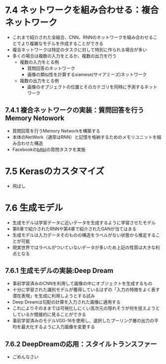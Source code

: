 # 7.4 ネットワークを組み合わせる：複合ネットワーク

- これまで紹介された全結合、CNN、RNNのネットワークを組み合わせることでより複雑なモデルを作成することができる
- 複合ネットワークは特定のタスクに対して特別に作られる場合が多い
- 多くの場合は複数の入力をとるか、複数の出力を行う
    - 複数の入力をとる例
        - 質問回答のネットワーク
        - 画像の類似性を計算するsiamese(サイアミーズ)ネットワーク
    - 複数の出力をとる例
        - 画像のオブジェクトの位置とそのカテゴリを同時に予測するネットワーク

## 7.4.1 複合ネットワークの実装：質問回答を行うMemory Netowork

- 質問回答を行うMemory Networkを構築する
- 本体のNetWork（通常はRNN）と記憶を格納するためのメモリユニットを組み合わせた構造
- Facebookの[bAbI](https://research.fb.com/projects/babi/)の質問タスクを実施

# 7.5 Kerasのカスタマイズ
- 飛ばし

# 7.6 生成モデル
- 生成モデルは学習データに近いデータを生成するように学習させたモデル
- 第6章で紹介されたRNNや第4章で紹介されたGANが当てはまる
- 生成モデルは入力データそのものの構造をラベルがない状態から推定することが可能
- 現実世界ではラベルがついていないデータが多いため上記の性質は大きな利点となる

## 7.6.1 生成モデルの実装:Deep Dream
- 事前学習済みのCNNを利用して画像の中にオブジェクトを生成するもの
- 十分に学習された識別モデルが獲得しているはずの「入力の特徴をよく表す潜在表現」を生成に利用しようとする試み
- Deep Dreamは勾配の計算を入力された画像に適用する
- これによりそのままでは可視化しにくい高次元の隠れそうが何を捉えようとしているか間接的に見ることができる
- 事前学習済みのモデルVGG-16を使用し、選択したプーリング層の出力の平均を最大化するように入力画像を変更する

## 7.6.2 DeepDreamの応用：スタイルトランスファー
- ごめんなさい